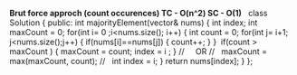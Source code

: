 **Brut force approch (count occurences)
TC - O(n^2) SC - O(1)**
​
​
class Solution {
public:
int majorityElement(vector<int>& nums)
{
int index;
int maxCount = 0;
for(int i= 0 ;i<nums.size(); i++)
{
int count = 0;
for(int j= i+1; j<nums.size();j++)
{
if(nums[i]==nums[j])
{
count++;
}
}
​
if(count > maxCount )
{
maxCount = count;
index = i ;
}
//      OR
//   maxCount = max(maxCount, count);
//   int index = i;
}
return nums[index];
}
};